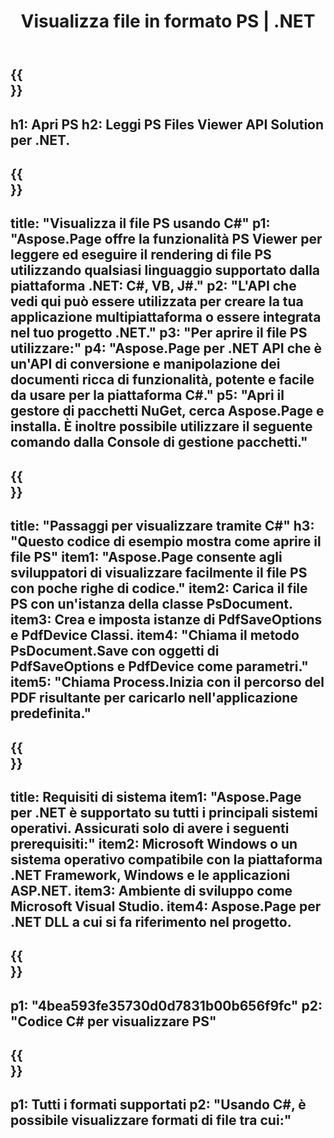 ﻿---
translation: true
template: /_templates/_viewer-child-net.md
title: Visualizza file in formato PS | .NET
url: /net/viewer/ps/
description: Apri per visualizzare i file PS. Codice sorgente C# per caricare, eseguire il rendering e visualizzare documenti PS su piattaforma .NET Framework, Windows e applicazioni ASP.NET.
informat: PS
otherformats: XPS EPS
---

{{<section banner>}}
---
h1: Apri PS
h2: Leggi PS Files Viewer API Solution per .NET.
---

{{<section overview>}}
---
title: "Visualizza il file PS usando C#"
p1: "Aspose.Page offre la funzionalità PS Viewer per leggere ed eseguire il rendering di file PS utilizzando qualsiasi linguaggio supportato dalla piattaforma .NET: C#, VB, J#."
p2: "L'API che vedi qui può essere utilizzata per creare la tua applicazione multipiattaforma o essere integrata nel tuo progetto .NET."
p3: "Per aprire il file PS utilizzare:"
p4: "Aspose.Page per .NET API che è un'API di conversione e manipolazione dei documenti ricca di funzionalità, potente e facile da usare per la piattaforma C#."
p5: "Apri il gestore di pacchetti NuGet, cerca Aspose.Page e installa. È inoltre possibile utilizzare il seguente comando dalla Console di gestione pacchetti."
---

{{<section feature1>}}
---
title: "Passaggi per visualizzare tramite C#"
h3: "Questo codice di esempio mostra come aprire il file PS"
item1: "Aspose.Page consente agli sviluppatori di visualizzare facilmente il file PS con poche righe di codice."
item2: Carica il file PS con un'istanza della classe PsDocument.
item3: Crea e imposta istanze di PdfSaveOptions e PdfDevice Classi.
item4: "Chiama il metodo PsDocument.Save con oggetti di PdfSaveOptions e PdfDevice come parametri."
item5: "Chiama Process.Inizia con il percorso del PDF risultante per caricarlo nell'applicazione predefinita."
---

{{<section feature2>}}
---
title: Requisiti di sistema
item1: "Aspose.Page per .NET è supportato su tutti i principali sistemi operativi. Assicurati solo di avere i seguenti prerequisiti:"
item2: Microsoft Windows o un sistema operativo compatibile con la piattaforma .NET Framework, Windows e le applicazioni ASP.NET.
item3: Ambiente di sviluppo come Microsoft Visual Studio.
item4: Aspose.Page per .NET DLL a cui si fa riferimento nel progetto.
---

{{<section gist>}}
---
p1: "4bea593fe35730d0d7831b00b656f9fc"
p2: "Codice C# per visualizzare PS"
---

{{<section otherformats>}}
---
p1: Tutti i formati supportati
p2: "Usando C#, è possibile visualizzare formati di file tra cui:"
---

